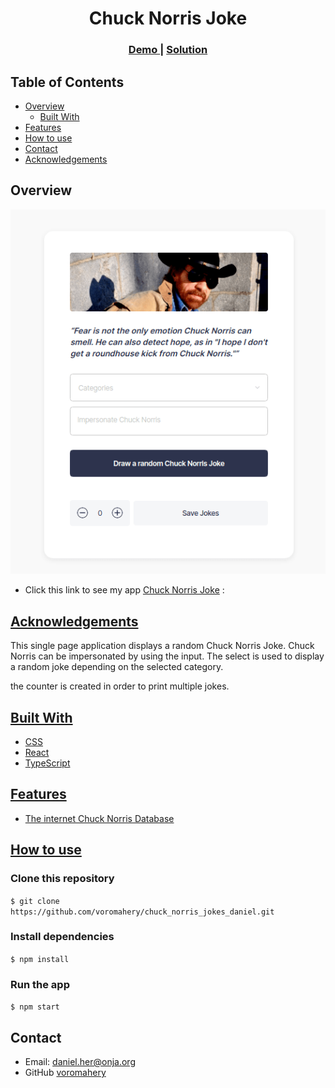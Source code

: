 <h1 align="center">Chuck Norris Joke</h1>

<div align="center">
  <h3>
    <a href="">
      Demo
    </a>
    <span> | </span>
    <a href="https://github.com/voromahery/chuck_norris_jokes_daniel">
      Solution
    </a>
  </h3>
</div>

<!-- TABLE OF CONTENTS -->

## Table of Contents

- [Overview](#overview)
  - [Built With](#built-with)
- [Features](#features)
- [How to use](#how-to-use)
- [Contact](#contact)
- [Acknowledgements](#acknowledgements)

<!-- OVERVIEW -->

## Overview

![chuck-norris-screenshot](./public/screenshot.png)

- Click this link to see my app [Chuck Norris Joke]() :

## [Acknowledgements](#acknowledgements)

This single page application displays a random Chuck Norris Joke. Chuck Norris can be impersonated by using the input. The select is used to display a random joke depending on the selected category.

the counter is created in order to print multiple jokes.

## [Built With](#built-with)

- [CSS](https://developer.mozilla.org/en-US/docs/Web/CSS)
- [React](https://reactjs.org/)
- [TypeScript](https://www.typescriptlang.org/)

## [Features](#feature)

- [The internet Chuck Norris Database](http://www.icndb.com/api/)

## [How to use](#how-to-use)

### Clone this repository

`$ git clone https://github.com/voromahery/chuck_norris_jokes_daniel.git`

### Install dependencies

`$ npm install`

### Run the app

`$ npm start`

## Contact

- Email: daniel.her@onja.org
- GitHub [voromahery](https://github.com/voromahery)
